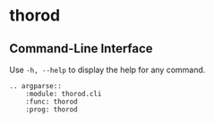 # thorod

## Command-Line Interface

Use ``-h, --help`` to display the help for any command.

```{eval-rst}
.. argparse::
	:module: thorod.cli
	:func: thorod
	:prog: thorod
```
